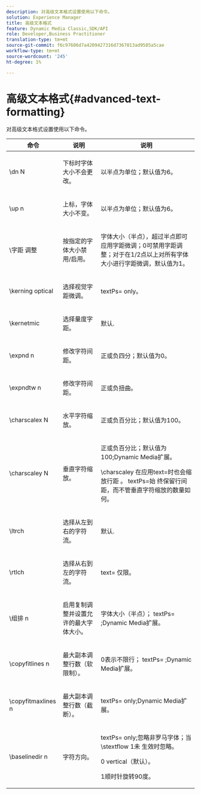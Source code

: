 ```yaml
---
description: 对高级文本格式设置使用以下命令。
solution: Experience Manager
title: 高级文本格式
feature: Dynamic Media Classic,SDK/API
role: Developer,Business Practitioner
translation-type: tm+mt
source-git-commit: f6c97606d7a4209427316d7367013ad9585a5cae
workflow-type: tm+mt
source-wordcount: '245'
ht-degree: 1%

---
```



# 高级文本格式{#advanced-text-formatting}

对高级文本格式设置使用以下命令。

<table id="table_43B2EB887C0F471BB60C23B570E7D3D2"> 
 <thead> 
  <tr> 
   <th class="entry"> 命令 </th> 
   <th class="entry"> 说明 </th> 
   <th class="entry"> 说明 </th> 
  </tr> 
 </thead>
 <tbody> 
  <tr> 
   <td> <span class="codeph"> \dn  <span class="varname"> N  </span> </span> </td> 
   <td> <p>下标时字体大小不会更改。 </p> </td> 
   <td> <p>以半点为单位；默认值为6。 </p> </td> 
  </tr> 
  <tr> 
   <td> <span class="codeph"> \up  <span class="varname"> n  </span> </span> </td> 
   <td> <p>上标，字体大小不变。 </p> </td> 
   <td> <p>以半点为单位；默认值为6。 </p> </td> 
  </tr> 
  <tr> 
   <td> <span class="codeph"> \字距 <span class="varname"> 调整  </span> </span> </td> 
   <td> <p>按指定的字体大小禁用/启用。 </p> </td> 
   <td> <p>字体大小（半点），超过半点即可应用字距微调；0可禁用字距调整；对于在1/2点以上对所有字体大小进行字距微调，默认值为1。 </p> </td> 
  </tr> 
  <tr> 
   <td> <span class="codeph"> \kerning optical  </span> </td> 
   <td> <p>选择视觉字距微调。 </p> </td> 
   <td> <p> <span class="codeph"> textPs=  </span> only。 </p> </td> 
  </tr> 
  <tr> 
   <td> <span class="codeph"> \kernetmic  </span> </td> 
   <td> <p>选择量度字距。 </p> </td> 
   <td> <p>默认. </p> </td> 
  </tr> 
  <tr> 
   <td> <span class="codeph"> \expnd  <span class="varname"> n  </span> </span> </td> 
   <td> <p>修改字符间距。 </p> </td> 
   <td> <p>正或负四分；默认值为0。 </p> </td> 
  </tr> 
  <tr> 
   <td> <span class="codeph"> \expndtw  <span class="varname"> n  </span> </span> </td> 
   <td> <p>修改字符间距。 </p> </td> 
   <td> <p>正或负扭曲。 </p> </td> 
  </tr> 
  <tr> 
   <td> <span class="codeph"> \charscalex  <span class="varname"> N  </span> </span> </td> 
   <td> <p>水平字符缩放。 </p> </td> 
   <td> <p>正或负百分比；默认值为100。 </p> </td> 
  </tr> 
  <tr> 
   <td> <span class="codeph"> \charscaley  <span class="varname"> N  </span> </span> </td> 
   <td> <p>垂直字符缩放。 </p> </td> 
   <td> <p>正或负百分比；默认值为100;Dynamic Media扩展。 </p> <p> <span class="codeph"> \charscaley </span> 在应用text=时也会缩 <span class="codeph"> 放行距 </span>。<span class="codeph"> textPs=始 </span> 终保留行间距，而不管垂直字符缩放的数量如何。 </p> </td> 
  </tr> 
  <tr> 
   <td> <span class="codeph"> \ltrch  </span> </td> 
   <td> <p>选择从左到右的字符流。 </p> </td> 
   <td> <p>默认. </p> </td> 
  </tr> 
  <tr> 
   <td> <span class="codeph"> \rtlch  </span> </td> 
   <td> <p>选择从右到左的字符流。 </p> </td> 
   <td> <p> <span class="codeph"> text= </span> 仅限。 </p> </td> 
  </tr> 
  <tr> 
   <td> <span class="codeph"> \组排 <span class="varname"> n  </span> </span> </td> 
   <td> <p>启用复制调整并设置允许的最大字体大小。 </p> </td> 
   <td> <p>字体大小（半点）；<span class="codeph"> textPs= </span>;Dynamic Media扩展。 </p> </td> 
  </tr> 
  <tr> 
   <td> <span class="codeph"> \copyfitlines  <span class="varname"> n  </span> </span> </td> 
   <td> <p>最大副本调整行数（软限制）。 </p> </td> 
   <td> <p>0表示不限行；<span class="codeph"> textPs= </span>;Dynamic Media扩展。 </p> </td> 
  </tr> 
  <tr> 
   <td> <span class="codeph"> \copyfitmaxlines  <span class="varname"> n  </span> </span> </td> 
   <td> <p>最大副本调整行数（截断）。 </p> </td> 
   <td> <p> <span class="codeph"> textPs=  </span> only;Dynamic Media扩展。 </p> </td> 
  </tr> 
  <tr> 
   <td> <span class="codeph"> \baselinedir  <span class="varname"> n  </span> </span> </td> 
   <td> <p>字符方向。 </p> </td> 
   <td> <p> <span class="codeph"> textPs=  </span> only;忽略非罗马字体；当\stextflow <span class="codeph"> 1未 </span> 生效时忽略。 </p> <p>0 vertical（默认）。 </p> <p>1顺时针旋转90度。 </p> </td> 
  </tr> 
 </tbody> 
</table>

